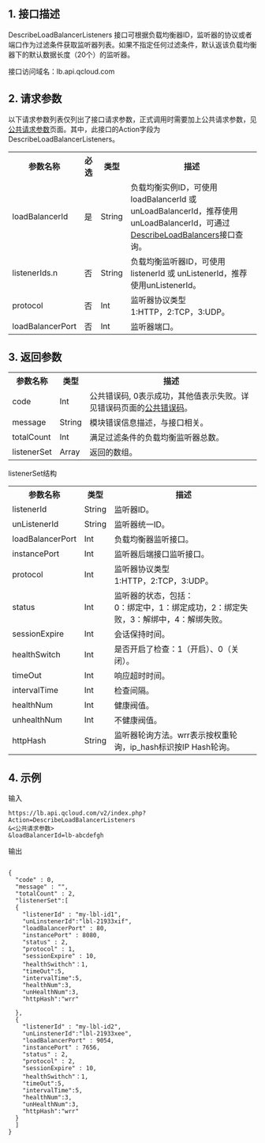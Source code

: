 ## 1. 接口描述
 DescribeLoadBalancerListeners 接口可根据负载均衡器ID，监听器的协议或者端口作为过滤条件获取监听器列表。如果不指定任何过滤条件，默认返该负载均衡器下的默认数据长度（20个）的监听器。

接口访问域名：lb.api.qcloud.com

## 2. 请求参数
   以下请求参数列表仅列出了接口请求参数，正式调用时需要加上公共请求参数，见[公共请求参数](/doc/api/244/4183)页面。其中，此接口的Action字段为 DescribeLoadBalancerListeners。
 
<table class="t"><tbody><tr>
<th><b>参数名称</b></th>
<th><b>必选</b></th>
<th><b>类型</b></th>
<th><b>描述</b></th>
<tr>
<td> loadBalancerId
<td> 是
<td> String
<td>  负载均衡实例ID，可使用loadBalancerId 或 unLoadBalancerId，推荐使用unLoadBalancerId，可通过<a href="https://www.qcloud.com/doc/api/244/%E6%9F%A5%E8%AF%A2%E8%B4%9F%E8%BD%BD%E5%9D%87%E8%A1%A1%E5%AE%9E%E4%BE%8B%E5%88%97%E8%A1%A8" title="DescribeLoadBalancers">DescribeLoadBalancers</a>接口查询。
<tr>
<td> listenerIds.n
<td> 否
<td> String
<td>  负载均衡监听器ID，可使用listenerId 或 unListenerId，推荐使用unListenerId。
<tr>
<td> protocol
<td> 否
<td> Int
<td> 监听器协议类型<br>1:HTTP，2:TCP，3:UDP。
<tr>
<td> loadBalancerPort
<td> 否
<td> Int
<td> 监听器端口。
</tbody></table>

 

## 3. 返回参数
 
<table class="t"><tbody><tr>
<th><b>参数名称</b></th>
<th><b>类型</b></th>
<th><b>描述</b></th>
<tr>
<td> code
<td> Int
<td> 公共错误码, 0表示成功，其他值表示失败。详见错误码页面的<a href="https://www.qcloud.com/doc/api/244/%E9%94%99%E8%AF%AF%E7%A0%81#1.E3.80.81.E5.85.AC.E5.85.B1.E9.94.99.E8.AF.AF.E7.A0.81" title="公共错误码">公共错误码</a>。
<tr>
<td> message
<td> String
<td> 模块错误信息描述，与接口相关。
<tr>
<td> totalCount
<td> Int
<td> 满足过滤条件的负载均衡监听器总数。
<tr>
<td> listenerSet
<td> Array
<td> 返回的数组。
</tbody></table>

</b></th>listenerSet结构</b></th>
<table class="t"><tbody><tr>
<th><b>参数名称</b></th>
<th><b>类型</b></th>
<th><b>描述</b></th>
<tr>
<td> listenerId
<td> String
<td> 监听器ID。
<tr>
<td> unListenerId
<td> String
<td> 监听器统一ID。
<tr>
<td> loadBalancerPort
<td> Int
<td> 负载均衡器监听接口。
<tr>
<td> instancePort
<td> Int
<td> 监听器后端接口监听接口。
<tr>
<td> protocol
<td> Int
<td> 监听器协议类型<br>1:HTTP，2:TCP，3:UDP。
<tr>
<td> status
<td> Int
<td> 监听器的状态，包括：<br>0：绑定中，1：绑定成功，2：绑定失败，3：解绑中，4：解绑失败。
<tr>
<td> sessionExpire
<td> Int
<td> 会话保持时间。
<tr>
<td> healthSwitch
<td> Int
<td> 是否开启了检查：1（开启）、0（关闭）。
<tr>
<td> timeOut
<td> Int
<td> 响应超时时间。
<tr>
<td> intervalTime
<td> Int
<td> 检查间隔。
<tr>
<td> healthNum
<td> Int
<td> 健康阀值。
<tr>
<td> unhealthNum
<td> Int
<td> 不健康阀值。
<tr>
<td> httpHash
<td> String
<td> 监听器轮询方法。wrr表示按权重轮询，ip_hash标识按IP Hash轮询。
</tbody></table>

 

## 4. 示例
 
输入
```
https://lb.api.qcloud.com/v2/index.php?Action=DescribeLoadBalancerListeners
&<公共请求参数>
&loadBalancerId=lb-abcdefgh
```

输出
```

{
  "code" : 0,
  "message" : "",
  "totalCount" : 2,
  "listenerSet":[
  {
    "listenerId" : "my-lbl-id1",
	"unLinstenerId":"lbl-21933xif",
    "loadBalancerPort" : 80,
    "instancePort" : 8080,
    "status" : 2,
    "protocol" : 1,
	"sessionExpire" : 10,
	"healthSwithch"：1,
	"timeOut":5,
	"intervalTime":5,
	"healthNum":3,
	"unHealthNum":3,
	"httpHash":"wrr"
		
  },
  {
    "listenerId" : "my-lbl-id2",
	"unLinstenerId":"lbl-21933xee",
    "loadBalancerPort" : 9054,
    "instancePort" : 7656,
    "status" : 2,
    "protocol" : 2,
	"sessionExpire" : 10,
	"healthSwithch"：1,
	"timeOut":5,
	"intervalTime":5,
	"healthNum":3,
	"unHealthNum":3,
	"httpHash":"wrr"
  }
  ]
}

```


